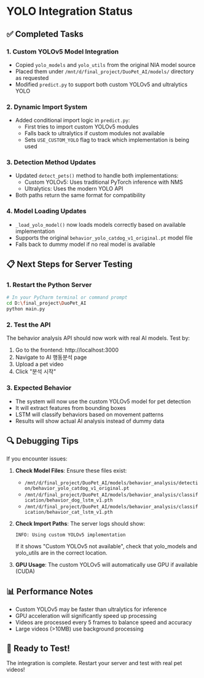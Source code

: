 # YOLO Integration Status

## ✅ Completed Tasks

### 1. Custom YOLOv5 Model Integration
- Copied `yolo_models` and `yolo_utils` from the original NIA model source
- Placed them under `/mnt/d/final_project/DuoPet_AI/models/` directory as requested
- Modified `predict.py` to support both custom YOLOv5 and ultralytics YOLO

### 2. Dynamic Import System
- Added conditional import logic in `predict.py`:
  - First tries to import custom YOLOv5 modules
  - Falls back to ultralytics if custom modules not available
  - Sets `USE_CUSTOM_YOLO` flag to track which implementation is being used

### 3. Detection Method Updates
- Updated `detect_pets()` method to handle both implementations:
  - Custom YOLOv5: Uses traditional PyTorch inference with NMS
  - Ultralytics: Uses the modern YOLO API
- Both paths return the same format for compatibility

### 4. Model Loading Updates
- `_load_yolo_model()` now loads models correctly based on available implementation
- Supports the original `behavior_yolo_catdog_v1_original.pt` model file
- Falls back to dummy model if no real model is available

## 📋 Next Steps for Server Testing

### 1. Restart the Python Server
```bash
# In your PyCharm terminal or command prompt
cd D:\final_project\DuoPet_AI
python main.py
```

### 2. Test the API
The behavior analysis API should now work with real AI models. Test by:
1. Go to the frontend: http://localhost:3000
2. Navigate to AI 행동분석 page
3. Upload a pet video
4. Click "분석 시작"

### 3. Expected Behavior
- The system will now use the custom YOLOv5 model for pet detection
- It will extract features from bounding boxes
- LSTM will classify behaviors based on movement patterns
- Results will show actual AI analysis instead of dummy data

## 🔍 Debugging Tips

If you encounter issues:

1. **Check Model Files**: Ensure these files exist:
   - `/mnt/d/final_project/DuoPet_AI/models/behavior_analysis/detection/behavior_yolo_catdog_v1_original.pt`
   - `/mnt/d/final_project/DuoPet_AI/models/behavior_analysis/classification/behavior_dog_lstm_v1.pth`
   - `/mnt/d/final_project/DuoPet_AI/models/behavior_analysis/classification/behavior_cat_lstm_v1.pth`

2. **Check Import Paths**: The server logs should show:
   ```
   INFO: Using custom YOLOv5 implementation
   ```
   If it shows "Custom YOLOv5 not available", check that yolo_models and yolo_utils are in the correct location.

3. **GPU Usage**: The custom YOLOv5 will automatically use GPU if available (CUDA)

## 📊 Performance Notes

- Custom YOLOv5 may be faster than ultralytics for inference
- GPU acceleration will significantly speed up processing
- Videos are processed every 5 frames to balance speed and accuracy
- Large videos (>10MB) use background processing

## 🚀 Ready to Test!

The integration is complete. Restart your server and test with real pet videos!